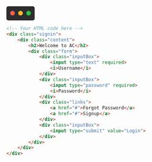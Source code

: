 <div style="background: #2d2d2d; padding: 10px; border-radius: 5px; position: relative; width: fit-content;">
    <span style="background:#FF5F56; width:12px; height:12px; border-radius:50%; display:inline-block;"></span>
    <span style="background:#FFBD2E; width:12px; height:12px; border-radius:50%; display:inline-block; margin-left:5px;"></span>
    <span style="background:#27C93F; width:12px; height:12px; border-radius:50%; display:inline-block; margin-left:5px;"></span>
</div>

```html
<!-- Your HTML code here -->
<div class="signin">
    <div class="content">
        <h2>Welcome to AC</h2>
        <div class="form">
            <div class="inputBox">
                <input type="text" required>
                <i>Username</i>
            </div>
            <div class="inputBox">
                <input type="password" required>
                <i>Password</i>
            </div>
            <div class="links">
                <a href="#">Forgot Password</a>
                <a href="#">Signup</a>
            </div>
            <div class="inputBox">
                <input type="submit" value="Login">
            </div>
        </div>
    </div>
</div>
